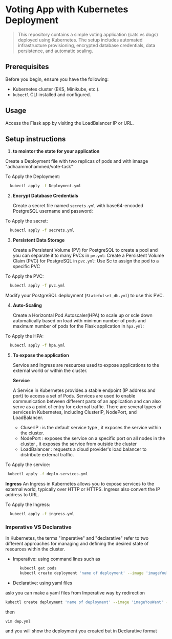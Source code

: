 # Voting App with Kubernetes Deployment

> This repository contains a simple voting application (cats vs dogs) deployed using Kubernetes. The setup includes automated infrastructure provisioning, encrypted database credentials, data persistence, and automatic scaling.

## Prerequisites

Before you begin, ensure you have the following:
- Kubernetes cluster (EKS, Minikube, etc.).
- `kubectl` CLI installed and configured.

## Usage
Access the Flask app by visiting the LoadBalancer IP or URL.

## Setup instructions 

1. **to mointor the state for your application**

Create a Deployment file with two replicas of pods and with imaage "adhaammohammed/vote-task"

To Apply the Deployment:

  ```bash
    kubectl apply -f Deployment.yml  
  ```

2. **Encrypt Database Credentials**

   Create a secret file named `secrets.yml` with base64-encoded PostgreSQL username and password:

To Apply the secret:

  ```bash
    kubectl apply -f secrets.yml
  ```

3. **Persistent Data Storage**
   
    Create a Persistent Volume (PV) for PostgreSQL to create a pool and you can separate it to many PVCs in `pv.yml`:
    Create a Persistent Volume Claim (PVC) for PostgreSQL in `pvc.yml`:
    Use Sc to assign the pod to a specific PVC

To Apply the PVC:

  ```bash
    kubectl apply -f pvc.yml
  ```
  
   Modify your PostgreSQL deployment (`Statefulset_db.yml`) to use this PVC.

4. **Auto-Scaling**

   Create a Horizontal Pod Autoscaler(HPA) to scale up or scle down automatically based on load with minimun number of pods and maximum number of pods for the Flask application in `hpa.yml`:

To Apply the HPA:

  ```bash
    kubectl apply -f hpa.yml
  ```
 5. **To expose the application**
    
    Service and Ingress are resources used to expose applications to the external world or within the cluster.

    **Service**
    
    A Service in Kubernetes provides a stable endpoint (IP address and port) to access a set of Pods. Services are used to enable communication between different parts of an application and can also serve as a point of entry for external traffic. There are several types of services in Kubernetes, including ClusterIP, NodePort, and LoadBalancer.

      - CluserIP : is the default service type , it exposes the service within the cluster.
      - NodePort : exposes the service on a specific port on all nodes in the cluster , it exposes the service from outside the cluster
      - LoadBalancer : requests a cloud provider's load balancer to distribute external traffic.
   
 To Apply the service:       

   ```bash
    kubectl apply -f deplo-services.yml
   ```
    

  **Ingress**
    An Ingress in Kubernetes allows you to expose services to the external world, typically over HTTP or HTTPS.  Ingress also convert the IP address to URL.

 To Apply the Ingress:
  ```bash
    kubectl apply -f ingress.yml
  ```
### Imperative VS Declarative

In Kubernetes, the terms "imperative" and "declarative" refer to two different approaches for managing and defining the desired state of resources within the cluster.

- Imperative: using command lines such as
  
  ```bash
     kubectl get pods
     kubectl create deployment 'name of deployment' --image 'imageYouWant' --replicas 'number of pods you want' --prot 'port'
  ```
- Declarative: using yaml files

 aslo you can make a yaml files from Imperative way by redirection

 ```bash
kubectl create deployment 'name of deployment' --image 'imageYouWant' --replicas 'number of pods you want' --prot 'port' -o yaml > dep.yml
 ```
 then 
 
```bash
vim dep.yml
```
and you will show the deployment you created but in Declarative format
  
  
